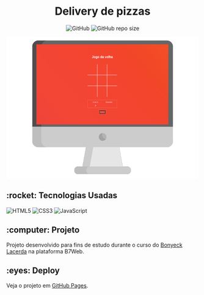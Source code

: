 <h1 align="center">Delivery de pizzas</h1>

<p align="center" dir="auto">
  <img alt="GitHub" src="https://img.shields.io/github/license/caiquedv/portfolio_tic-tac-toe?style=plastic">  <img alt="GitHub repo size" src="https://img.shields.io/github/repo-size/caiquedv/portfolio_pizza_delivery?style=plastic">
</p>

<p align="center"><img alt="Mockup" src="./mockup-velha.png"></p>

<h2>:rocket: Tecnologias Usadas</h2>

<p>
  <img align="center" alt="HTML5" src="https://img.shields.io/badge/HTML5-E34F26?style=for-the-badge&logo=html5&logoColor=white">
  <img align="center" alt="CSS3" src="https://img.shields.io/badge/CSS3-1572B6?style=for-the-badge&logo=css3&logoColor=white">
  <img align="center" alt="JavaScript" src="https://img.shields.io/badge/JavaScript-F7DF1E?style=for-the-badge&logo=javascript&logoColor=black">
</p>

<h2>:computer: Projeto</h2>

Projeto desenvolvido para fins de estudo durante o curso do [Bonyeck Lacerda](https://www.instagram.com/bonieky) na plataforma B7Web. <br>


<h2>:eyes: Deploy</h2>

Veja o projeto em [GitHub Pages](https://caiquedv.github.io/portfolio_tic-tac-toe/).
